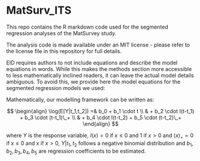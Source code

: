 # MatSurv_ITS

This repo contains the R markdown code used for the segmented regression analyses of the MatSurvey study.

The analysis code is made available under an MIT license - please refer to the license file in this repository for full details.

EID requires authors to not include equations and describe the model equations in words. While this makes the methods section more accessible to less mathematically inclined readers, it can leave the actual model details ambiguous.
To avoid this, we provide here the model equations for the segmented regression models we used:

Mathematically, our modelling framework can be written as:

$$ 
\begin{align}
\log(E[Y|t_1,t_2]) =& b_0 + b_1 \cdot t \\
 & + b_2 \cdot I(t-t_1) + b_3 \cdot (t-t_1)\_+ \\
 & + b_4 \cdot I(t-t_2) + b_5 \cdot (t-t_2)\_+
\end{align}
$$

where $Y$ is the response variable, $I(x) = 0$ if $x \leq 0$ and 1 if $x>0$ and $(x)_+ = 0$ if $x \leq 0$ and x if $x>0$, $Y|t_1,t_2$ follows a negative binomial distribution and $b_1, b_2, b_3, b_4, b_5$ are regression coefficients to be estimated. 
